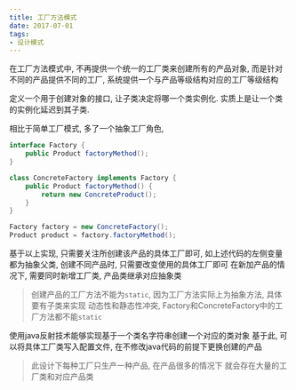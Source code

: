 ```yaml
---
title: 工厂方法模式
date: 2017-07-01
tags:
- 设计模式
---
```



在工厂方法模式中, 不再提供一个统一的工厂类来创建所有的产品对象, 而是针对不同的产品提供不同的工厂, 
系统提供一个与产品等级结构对应的工厂等级结构


定义一个用于创建对象的接口, 让子类决定将哪一个类实例化.
实质上是让一个类的实例化延迟到其子类.


相比于简单工厂模式, 多了一个抽象工厂角色, 


```java
interface Factory {
    public Product factoryMethod();
}
```
```java
class ConcreteFactory implements Factory {
    public Product factoryMethod() {
        return new ConcreteProduct();
    }
}
```

```java
Factory factory = new ConcreteFactory();
Product product = factory.factoryMethod();
```

基于以上实现, 
只需要关注所创建该产品的具体工厂即可, 如上述代码的左侧变量都为抽象父类, 
创建不同产品时, 只需要改变使用的具体工厂即可
在新加产品的情况下, 需要同时新增工厂类, 产品类继承对应抽象类

> 创建产品的工厂方法不能为`static`, 因为工厂方法实际上为抽象方法, 具体要有子类来实现
> 动态性和静态性冲突, Factory和ConcreteFactory中的工厂方法都不能`static`


使用java反射技术能够实现基于一个类名字符串创建一个对应的类对象
基于此, 可以将具体工厂类写入配置文件, 在不修改java代码的前提下更换创建的产品


> 此设计下每种工厂只生产一种产品, 在产品很多的情况下
> 就会存在大量的工厂类和对应产品类